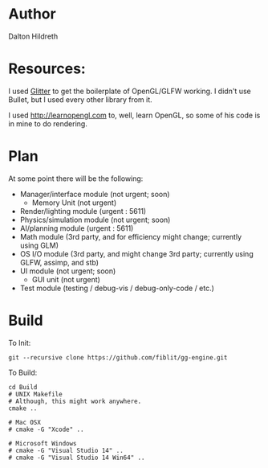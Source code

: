 # Author
Dalton Hildreth

# Resources:
I used [Glitter](http://polytonic.github.io/Glitter/) to get the boilerplate of OpenGL/GLFW working.
I didn't use Bullet, but I used every other library from it.

I used http://learnopengl.com to, well, learn OpenGL, so some of his code is in mine to do rendering.

# Plan
At some point there will be the following:
* Manager/interface module (not urgent; soon) 
  * Memory Unit (not urgent)
* Render/lighting module (urgent : 5611)
* Physics/simulation module (not urgent; soon)
* AI/planning module (urgent : 5611)
* Math module (3rd party, and for efficiency might change; currently using GLM)
* OS I/O module (3rd party, and might change 3rd party; currently using GLFW, assimp, and stb)
* UI module (not urgent; soon)
  * GUI unit (not urgent)
* Test module (testing / debug-vis / debug-only-code / etc.)

# Build
To Init:
```
git --recursive clone https://github.com/fiblit/gg-engine.git
```

To Build:
```
cd Build
# UNIX Makefile
# Although, this might work anywhere.
cmake ..

# Mac OSX
# cmake -G "Xcode" ..

# Microsoft Windows
# cmake -G "Visual Studio 14" ..
# cmake -G "Visual Studio 14 Win64" ..
```
